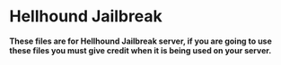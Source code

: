 # Hellhound Jailbreak

**These files are for Hellhound Jailbreak server, if you are going to use these files you must give credit when it is being used on your server.**
